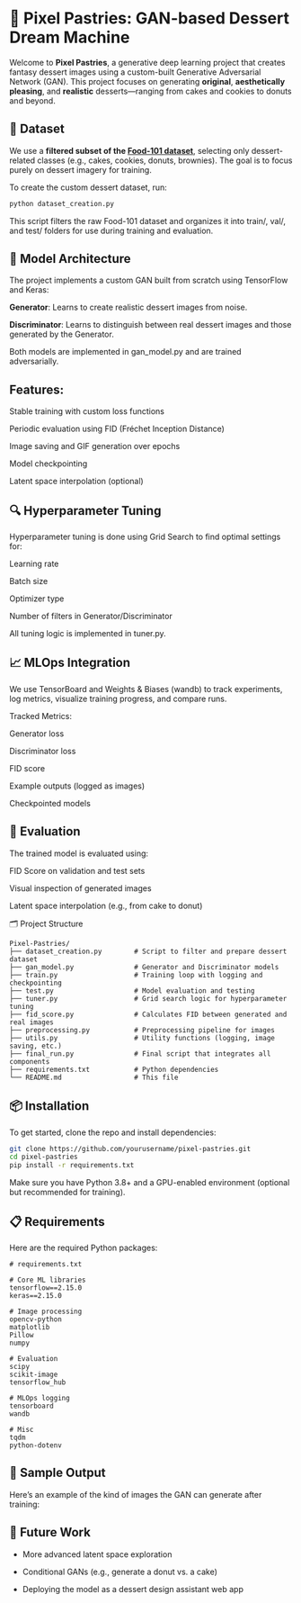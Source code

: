 # 🍰 Pixel Pastries: GAN-based Dessert Dream Machine

Welcome to **Pixel Pastries**, a generative deep learning project that creates fantasy dessert images using a custom-built Generative Adversarial Network (GAN). This project focuses on generating **original**, **aesthetically pleasing**, and **realistic** desserts—ranging from cakes and cookies to donuts and beyond.

## 📸 Dataset

We use a **filtered subset of the [Food-101 dataset](https://data.vision.ee.ethz.ch/cvl/datasets_extra/food-101/)**, selecting only dessert-related classes (e.g., cakes, cookies, donuts, brownies). The goal is to focus purely on dessert imagery for training.

To create the custom dessert dataset, run:

```bash
python dataset_creation.py
```

This script filters the raw Food-101 dataset and organizes it into train/, val/, and test/ folders for use during training and evaluation.

## 🧠 Model Architecture
The project implements a custom GAN built from scratch using TensorFlow and Keras:

**Generator**: Learns to create realistic dessert images from noise.

**Discriminator**: Learns to distinguish between real dessert images and those generated by the Generator.

Both models are implemented in gan_model.py and are trained adversarially.

## Features:
Stable training with custom loss functions

Periodic evaluation using FID (Fréchet Inception Distance)

Image saving and GIF generation over epochs

Model checkpointing

Latent space interpolation (optional)

## 🔍 Hyperparameter Tuning
Hyperparameter tuning is done using Grid Search to find optimal settings for:

Learning rate

Batch size

Optimizer type

Number of filters in Generator/Discriminator

All tuning logic is implemented in tuner.py.

## 📈 MLOps Integration
We use TensorBoard and Weights & Biases (wandb) to track experiments, log metrics, visualize training progress, and compare runs.

Tracked Metrics:

Generator loss

Discriminator loss

FID score

Example outputs (logged as images)

Checkpointed models

## 🧪 Evaluation
The trained model is evaluated using:

FID Score on validation and test sets

Visual inspection of generated images

Latent space interpolation (e.g., from cake to donut)

🗂️ Project Structure
```text
Pixel-Pastries/
├── dataset_creation.py        # Script to filter and prepare dessert dataset
├── gan_model.py               # Generator and Discriminator models
├── train.py                   # Training loop with logging and checkpointing
├── test.py                    # Model evaluation and testing
├── tuner.py                   # Grid search logic for hyperparameter tuning
├── fid_score.py               # Calculates FID between generated and real images
├── preprocessing.py           # Preprocessing pipeline for images
├── utils.py                   # Utility functions (logging, image saving, etc.)
├── final_run.py               # Final script that integrates all components
├── requirements.txt           # Python dependencies
└── README.md                  # This file
```

## 📦 Installation
To get started, clone the repo and install dependencies:
```bash
git clone https://github.com/yourusername/pixel-pastries.git
cd pixel-pastries
pip install -r requirements.txt
```
Make sure you have Python 3.8+ and a GPU-enabled environment (optional but recommended for training).

## 📋 Requirements
Here are the required Python packages:
``` text
# requirements.txt

# Core ML libraries
tensorflow==2.15.0
keras==2.15.0

# Image processing
opencv-python
matplotlib
Pillow
numpy

# Evaluation
scipy
scikit-image
tensorflow_hub

# MLOps logging
tensorboard
wandb

# Misc
tqdm
python-dotenv
```

## 🌟 Sample Output
Here’s an example of the kind of images the GAN can generate after training:

## 🚀 Future Work
- More advanced latent space exploration

- Conditional GANs (e.g., generate a donut vs. a cake)

- Deploying the model as a dessert design assistant web app

